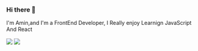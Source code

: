 ### Hi there 👋

I'm Amin,and I'm a FrontEnd Developer, I Really enjoy Learnign JavaScript And React

<img align="center" src="https://github-readme-stats.vercel.app/api?username=amin-da&show_icons=true&count_private=true&include_all_commits=true&theme=nightowl  " /></a>
<a padding='10px' href="https://github.com/amin-da">
  <img align="center" src="(https://github-readme-stats.vercel.app/api/top-langs/?username=amin-da&layout=compact)](https://github.com/anuraghazra/github-readme-stats&theme=nord" />

 </a>

